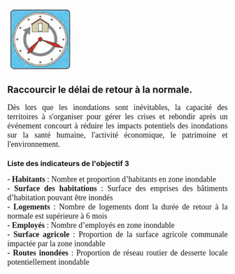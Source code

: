 <img  src= "Objectif3.png" height="150px" width="148px" align="center" style="float:center; margin-right:1000px;"/>

<h2>Raccourcir le délai de retour à la normale.</h2>
<p align="justify">
<font size="4.5px" face="calibri">
Dès lors que les inondations sont inévitables,  la  capacité  des territoires  à  s'organiser  pour gérer les crises et rebondir après un événement concourt à réduire les  impacts  potentiels  des inondations sur la santé humaine, l'activité économique, le patrimoine et l'environnement.
</font></p>
<h3>Liste des indicateurs de l'objectif 3</h3>
<p align="justify">
<font size="4.5px" face="calibri">
<b>- Habitants</b> : Nombre et proportion d’habitants en zone inondable
<br/>
<b>- Surface des habitations</b> : Surface des emprises des bâtiments d’habitation pouvant être inondés
<br/>
<b>- Logements</b> : Nombre de logements dont la durée de retour à la normale est supérieure à 6 mois
<br/>
<b>- Employés </b> : Nombre d’employés en zone inondable
<br/>
<b>- Surface agricole</b> : Proportion de la surface agricole communale impactée par la zone inondable
<br/>
<b>- Routes inondées</b> : Proportion de réseau routier de desserte locale potentiellement inondable
<br/>

</font></p>